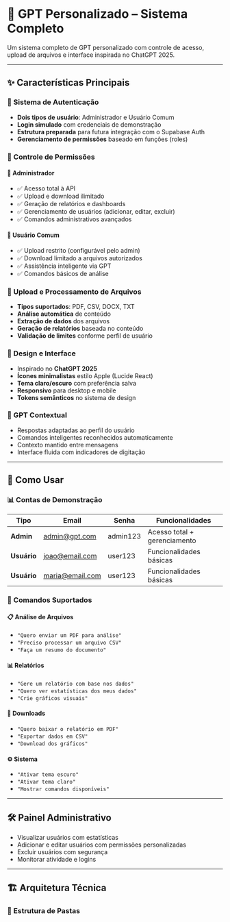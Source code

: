 # 🤖 GPT Personalizado – Sistema Completo

Um sistema completo de GPT personalizado com controle de acesso, upload de arquivos e interface inspirada no ChatGPT 2025.

---

## ✨ Características Principais

### 🔐 Sistema de Autenticação
- **Dois tipos de usuário**: Administrador e Usuário Comum  
- **Login simulado** com credenciais de demonstração  
- **Estrutura preparada** para futura integração com o Supabase Auth  
- **Gerenciamento de permissões** baseado em funções (roles)

### 👥 Controle de Permissões

#### 👑 Administrador
- ✅ Acesso total à API  
- ✅ Upload e download ilimitado  
- ✅ Geração de relatórios e dashboards  
- ✅ Gerenciamento de usuários (adicionar, editar, excluir)  
- ✅ Comandos administrativos avançados

#### 👤 Usuário Comum
- ✅ Upload restrito (configurável pelo admin)  
- ✅ Download limitado a arquivos autorizados  
- ✅ Assistência inteligente via GPT  
- ✅ Comandos básicos de análise

### 📁 Upload e Processamento de Arquivos
- **Tipos suportados**: PDF, CSV, DOCX, TXT  
- **Análise automática** de conteúdo  
- **Extração de dados** dos arquivos  
- **Geração de relatórios** baseada no conteúdo  
- **Validação de limites** conforme perfil de usuário

### 🎨 Design e Interface
- Inspirado no **ChatGPT 2025**  
- **Ícones minimalistas** estilo Apple (Lucide React)  
- **Tema claro/escuro** com preferência salva  
- **Responsivo** para desktop e mobile  
- **Tokens semânticos** no sistema de design

### 🤖 GPT Contextual
- Respostas adaptadas ao perfil do usuário  
- Comandos inteligentes reconhecidos automaticamente  
- Contexto mantido entre mensagens  
- Interface fluida com indicadores de digitação

---

## 🚀 Como Usar

### 📊 Contas de Demonstração

| Tipo        | Email             | Senha     | Funcionalidades            |
|-------------|-------------------|-----------|----------------------------|
| **Admin**   | admin@gpt.com     | admin123  | Acesso total + gerenciamento |
| **Usuário** | joao@email.com    | user123   | Funcionalidades básicas    |
| **Usuário** | maria@email.com   | user123   | Funcionalidades básicas    |

### 🎯 Comandos Suportados

#### 📋 Análise de Arquivos
- `"Quero enviar um PDF para análise"`  
- `"Preciso processar um arquivo CSV"`  
- `"Faça um resumo do documento"`

#### 📊 Relatórios
- `"Gere um relatório com base nos dados"`  
- `"Quero ver estatísticas dos meus dados"`  
- `"Crie gráficos visuais"`

#### 💾 Downloads
- `"Quero baixar o relatório em PDF"`  
- `"Exportar dados em CSV"`  
- `"Download dos gráficos"`

#### ⚙️ Sistema
- `"Ativar tema escuro"`  
- `"Ativar tema claro"`  
- `"Mostrar comandos disponíveis"`

---

## 🛠️ Painel Administrativo

- Visualizar usuários com estatísticas  
- Adicionar e editar usuários com permissões personalizadas  
- Excluir usuários com segurança  
- Monitorar atividade e logins

---

## 🏗️ Arquitetura Técnica

### 📂 Estrutura de Pastas


